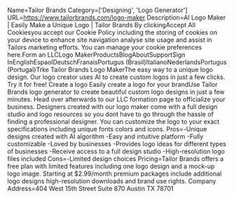 Name=Tailor Brands
Category=['Designing', 'Logo Generator']
URL=https://www.tailorbrands.com/logo-maker
Description=AI Logo Maker | Easily Make a Unique Logo | Tailor Brands By clickingAccept All Cookiesyou accept our Cookie Policy including the storing of cookies on your device to enhance site navigation analyse site usage and assist in Tailors marketing efforts. You can manage your cookie preferences here.Form an LLCLogo MakerProductsBlogAboutSupportSign InEnglishEspaolDeutschFranaisPortugus (Brasil)ItalianoNederlandsPortugus (Portugal)Trke Tailor Brands Logo MakerThe easy way to a unique logo design. Our logo creator uses AI to create custom logos in just a few clicks. Try it for free! Create a logo Easily create a logo for your brandUse Tailor Brands logo generator to create beautiful custom logo designs in just a few minutes. Head over afterwards to our LLC formation page to officialize your business. Designers created with our logo maker come with a full design studio and logo resources so you dont have to go through the hassle of finding a professional designer. You can customize the logo to your exact specifications including unique fonts colors and icons.
Pros=-Unique designs created with AI algorithm -Easy and intuitive platform -Fully customizable -Loved by businesses -Provides logo ideas for different types of businesses -Receive access to a full design studio -High-resolution logo files included
Cons=-Limited design choices
Pricing=Tailor Brands offers a free plan with limited features including one logo design and a mock-up logo image. Starting at $2.99/month premium packages include additional logo designs high-resolution downloads and brand use rights.
Company Address=404 West 15th Street Suite 870 Austin TX 78701
